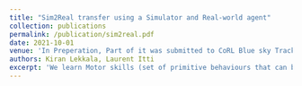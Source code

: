 ```yaml
---
title: "Sim2Real transfer using a Simulator and Real-world agent"
collection: publications
permalink: /publication/sim2real.pdf
date: 2021-10-01
venue: 'In Preperation, Part of it was submitted to CoRL Blue sky Track'
authors: Kiran Lekkala, Laurent Itti
excerpt: 'We learn Motor skills (set of primitive behaviours that can be applied for the downstream low-level navigation) from trajectories in the CARLA simulator and transfer them to real-world low-level navigation. We then use two High-level navigation models FPV (First person view) model, BEV (Birds eye view) model to pick the right primitive, given a real-world observation.'
---
```

